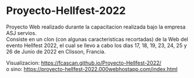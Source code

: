 # Proyecto-Hellfest-2022
     
Proyecto Web realizado durante la capacitacion realizada bajo la empresa ASJ servios.     
Consiste en un clon (con algunas caracteristicas recortadas) de la Web del evento Hellfest 2022, el cual se llevo a cabo los dias 17, 18, 19, 23, 24, 25 y 26 de Junio de 2022 en Clisson, Francia.     
     
Visualizacion: https://fcascan.github.io/Proyecto-Hellfest-2022/     
o sino: https://proyecto-hellfest-2022.000webhostapp.com/index.html     
     
